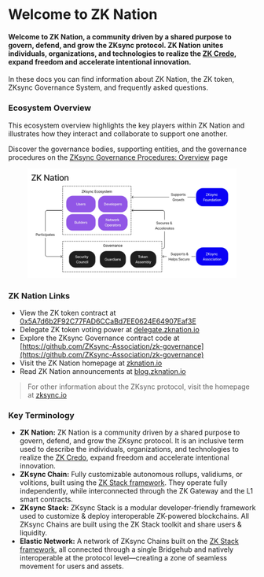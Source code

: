 # Welcome to ZK Nation

#### Welcome to ZK Nation, a community driven by a shared purpose to govern, defend, and grow the ZKsync protocol. ZK Nation unites individuals, organizations, and technologies to realize the [ZK Credo](https://docs.zknation.io/zk-nation/mission-zk-credo), expand freedom and accelerate intentional innovation.

In these docs you can find information about ZK Nation, the ZK token, ZKsync Governance System, and frequently asked questions.

### Ecosystem Overview

This ecosystem overview highlights the key players within ZK Nation and illustrates how they interact and collaborate to support one another.

Discover the governance bodies, supporting entities, and the governance procedures on the [ZKsync Governance Procedures: Overview](https://docs.zknation.io/zksync-governance/zksync-governance-procedures-overview) page

<figure><img src=".gitbook/assets/FINAL Ecosystem Overview (1).jpg" alt=""><figcaption></figcaption></figure>

### ZK Nation Links

* View the ZK token contract at [0x5A7d6b2F92C77FAD6CCaBd7EE0624E64907Eaf3E](https://era.zksync.network/token/0x5A7d6b2F92C77FAD6CCaBd7EE0624E64907Eaf3E)
* Delegate ZK token voting power at [delegate.zknation.io](http://delegate.zknation.io)
* Explore the ZKsync Governance contract code at [https://github.com/ZKsync-Association/zk-governance](https://github.com/ZKsync-Association/zk-governance)
* Visit the ZK Nation homepage at [zknation.io](http://zknation.io)
* Read ZK Nation announcements at [blog.zknation.io](http://blog.zknation.io)

> For other information about the ZKsync protocol, visit the homepage at [zksync.io](http://zksync.io)

### **Key Terminology**

* **ZK Nation:** ZK Nation is a community driven by a shared purpose to govern, defend, and grow the ZKsync protocol. It is an inclusive term used to describe the individuals, organizations, and technologies to realize the [ZK Credo](https://docs.zknation.io/zk-nation/mission-zk-credo), expand freedom and accelerate intentional innovation.
* **ZKsync Chain:** Fully customizable autonomous rollups, validiums, or volitions, built using the [ZK Stack framework](http://zkstack.io/). They operate fully independently, while interconnected through the ZK Gateway and the L1 smart contracts.
* **ZKsync Stack:** ZKsync Stack is a modular developer-friendly framework used to customize & deploy interoperable ZK-powered blockchains. All ZKsync Chains are built using the ZK Stack toolkit and share users & liquidity.
* **Elastic Network:** A network of ZKsync Chains built on the [ZK Stack framework](http://zkstack.io/), all connected through a single Bridgehub and natively interoperable at the protocol level—creating a zone of seamless movement for users and assets.
